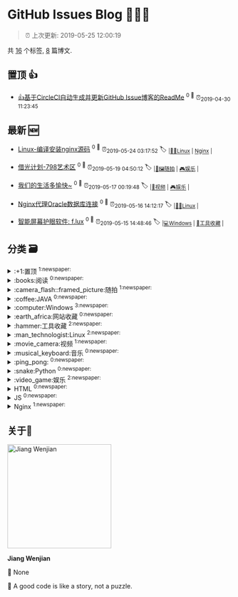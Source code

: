 
# GitHub Issues Blog :tada::tada::tada:
    
> :alarm_clock: 上次更新: 2019-05-25 12:00:19
    
共 [16](https://github.com/jwenjian/ghiblog/labels) 个标签, [8](https://github.com/jwenjian/ghiblog/issues) 篇博文.

## 置顶 :thumbsup: 
- [👍基于CircleCI自动生成并更新GitHub Issue博客的ReadMe](https://github.com/jwenjian/ghiblog/issues/1)  <sup>0 :speech_balloon:</sup>  	 :alarm_clock:<sub>2019-04-30 11:23:45</sub> 
## 最新 :new: 
- [Linux-编译安装nginx源码](https://github.com/jwenjian/ghiblog/issues/9) <sup>0 :speech_balloon:</sup>  			 :alarm_clock:<sub>2019-05-24 03:17:52</sub> 
 :label: 	<sub>|</sub><sub>[:man_technologist:Linux](https://github.com/jwenjian/ghiblog/labels/%3Aman_technologist%3ALinux)	|	</sub><sub>[Nginx](https://github.com/jwenjian/ghiblog/labels/Nginx)	|	</sub>

- [借光计划-798艺术区](https://github.com/jwenjian/ghiblog/issues/8) <sup>0 :speech_balloon:</sup>  			 :alarm_clock:<sub>2019-05-19 04:50:12</sub> 
 :label: 	<sub>|</sub><sub>[:camera_flash::framed_picture:随拍](https://github.com/jwenjian/ghiblog/labels/%3Acamera_flash%3A%3Aframed_picture%3A%E9%9A%8F%E6%8B%8D)	|	</sub><sub>[:video_game:娱乐](https://github.com/jwenjian/ghiblog/labels/%3Avideo_game%3A%E5%A8%B1%E4%B9%90)	|	</sub>

- [我们的生活多愉快~](https://github.com/jwenjian/ghiblog/issues/7) <sup>0 :speech_balloon:</sup>  			 :alarm_clock:<sub>2019-05-17 00:19:48</sub> 
 :label: 	<sub>|</sub><sub>[:movie_camera:视频](https://github.com/jwenjian/ghiblog/labels/%3Amovie_camera%3A%E8%A7%86%E9%A2%91)	|	</sub><sub>[:video_game:娱乐](https://github.com/jwenjian/ghiblog/labels/%3Avideo_game%3A%E5%A8%B1%E4%B9%90)	|	</sub>

- [Nginx代理Oracle数据库连接](https://github.com/jwenjian/ghiblog/issues/6) <sup>0 :speech_balloon:</sup>  			 :alarm_clock:<sub>2019-05-16 14:12:17</sub> 
 :label: 	<sub>|</sub><sub>[:man_technologist:Linux](https://github.com/jwenjian/ghiblog/labels/%3Aman_technologist%3ALinux)	|	</sub>

- [智能屏幕护眼软件: f.lux](https://github.com/jwenjian/ghiblog/issues/5) <sup>0 :speech_balloon:</sup>  			 :alarm_clock:<sub>2019-05-15 14:48:46</sub> 
 :label: 	<sub>|</sub><sub>[:computer:Windows](https://github.com/jwenjian/ghiblog/labels/%3Acomputer%3AWindows)	|	</sub><sub>[:hammer:工具收藏](https://github.com/jwenjian/ghiblog/labels/%3Ahammer%3A%E5%B7%A5%E5%85%B7%E6%94%B6%E8%97%8F)	|	</sub>

## 分类  :card_file_box: 

<details>
<summary>:+1:置顶	<sup>1:newspaper:</sup></summary>

- [👍基于CircleCI自动生成并更新GitHub Issue博客的ReadMe](https://github.com/jwenjian/ghiblog/issues/1)  <sup>0 :speech_balloon:</sup>  	 :alarm_clock:<sub>2019-04-30 11:23:45</sub> 


</details>

<details>
<summary>:books:阅读	<sup>0:newspaper:</sup></summary>



</details>

<details>
<summary>:camera_flash::framed_picture:随拍	<sup>1:newspaper:</sup></summary>

- [借光计划-798艺术区](https://github.com/jwenjian/ghiblog/issues/8)  <sup>0 :speech_balloon:</sup>  	 :alarm_clock:<sub>2019-05-19 04:50:12</sub> 


</details>

<details>
<summary>:coffee:JAVA	<sup>0:newspaper:</sup></summary>



</details>

<details>
<summary>:computer:Windows	<sup>3:newspaper:</sup></summary>

- [智能屏幕护眼软件: f.lux](https://github.com/jwenjian/ghiblog/issues/5)  <sup>0 :speech_balloon:</sup>  	 :alarm_clock:<sub>2019-05-15 14:48:46</sub> 
- [windows系统-gif 动画录制软件](https://github.com/jwenjian/ghiblog/issues/4)  <sup>0 :speech_balloon:</sup>  	 :alarm_clock:<sub>2019-05-15 14:40:19</sub> 
- [谷歌浏览器原生支持触控板快速前进后退](https://github.com/jwenjian/ghiblog/issues/3)  <sup>0 :speech_balloon:</sup>  	 :alarm_clock:<sub>2019-05-15 14:36:35</sub> 


</details>

<details>
<summary>:earth_africa:网站收藏	<sup>0:newspaper:</sup></summary>



</details>

<details>
<summary>:hammer:工具收藏	<sup>2:newspaper:</sup></summary>

- [智能屏幕护眼软件: f.lux](https://github.com/jwenjian/ghiblog/issues/5)  <sup>0 :speech_balloon:</sup>  	 :alarm_clock:<sub>2019-05-15 14:48:46</sub> 
- [windows系统-gif 动画录制软件](https://github.com/jwenjian/ghiblog/issues/4)  <sup>0 :speech_balloon:</sup>  	 :alarm_clock:<sub>2019-05-15 14:40:19</sub> 


</details>

<details>
<summary>:man_technologist:Linux	<sup>2:newspaper:</sup></summary>

- [Linux-编译安装nginx源码](https://github.com/jwenjian/ghiblog/issues/9)  <sup>0 :speech_balloon:</sup>  	 :alarm_clock:<sub>2019-05-24 03:17:52</sub> 
- [Nginx代理Oracle数据库连接](https://github.com/jwenjian/ghiblog/issues/6)  <sup>0 :speech_balloon:</sup>  	 :alarm_clock:<sub>2019-05-16 14:12:17</sub> 


</details>

<details>
<summary>:movie_camera:视频	<sup>1:newspaper:</sup></summary>

- [我们的生活多愉快~](https://github.com/jwenjian/ghiblog/issues/7)  <sup>0 :speech_balloon:</sup>  	 :alarm_clock:<sub>2019-05-17 00:19:48</sub> 


</details>

<details>
<summary>:musical_keyboard:音乐	<sup>0:newspaper:</sup></summary>



</details>

<details>
<summary>:ping_pong:	<sup>0:newspaper:</sup></summary>



</details>

<details>
<summary>:snake:Python	<sup>0:newspaper:</sup></summary>



</details>

<details>
<summary>:video_game:娱乐	<sup>2:newspaper:</sup></summary>

- [借光计划-798艺术区](https://github.com/jwenjian/ghiblog/issues/8)  <sup>0 :speech_balloon:</sup>  	 :alarm_clock:<sub>2019-05-19 04:50:12</sub> 
- [我们的生活多愉快~](https://github.com/jwenjian/ghiblog/issues/7)  <sup>0 :speech_balloon:</sup>  	 :alarm_clock:<sub>2019-05-17 00:19:48</sub> 


</details>

<details>
<summary>HTML	<sup>0:newspaper:</sup></summary>



</details>

<details>
<summary>JS	<sup>0:newspaper:</sup></summary>



</details>

<details>
<summary>Nginx	<sup>1:newspaper:</sup></summary>

- [Linux-编译安装nginx源码](https://github.com/jwenjian/ghiblog/issues/9)  <sup>0 :speech_balloon:</sup>  	 :alarm_clock:<sub>2019-05-24 03:17:52</sub> 


</details>

## 关于:boy: 

[<img alt="Jiang Wenjian" src="https://avatars3.githubusercontent.com/u/25657798?v=4" width="233"/>](https://github.com/jwenjian)

**Jiang Wenjian**

:round_pushpin: None

:black_flag: A good code is like a story, not a puzzle.
